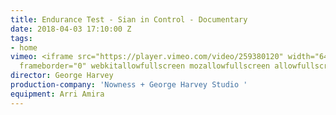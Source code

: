 ```yaml
---
title: Endurance Test - Sian in Control - Documentary
date: 2018-04-03 17:10:00 Z
tags:
- home
vimeo: <iframe src="https://player.vimeo.com/video/259380120" width="640" height="272"
  frameborder="0" webkitallowfullscreen mozallowfullscreen allowfullscreen></iframe>
director: George Harvey
production-company: 'Nowness + George Harvey Studio '
equipment: Arri Amira
---
```


